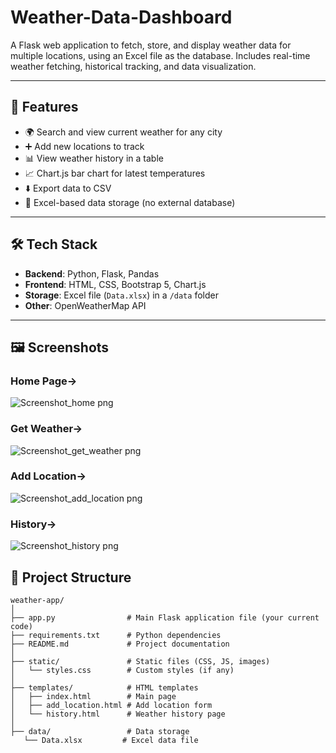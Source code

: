 # Weather-Data-Dashboard
A Flask web application to fetch, store, and display weather data for multiple locations, using an Excel file as the database. Includes real-time weather fetching, historical tracking, and data visualization.

---

## 🔧 Features

- 🌍 Search and view current weather for any city
- ➕ Add new locations to track
- 📊 View weather history in a table
- 📈 Chart.js bar chart for latest temperatures
- ⬇️ Export data to CSV
- 💾 Excel-based data storage (no external database)

---

## 🛠️ Tech Stack

- **Backend**: Python, Flask, Pandas
- **Frontend**: HTML, CSS, Bootstrap 5, Chart.js
- **Storage**: Excel file (`Data.xlsx`) in a `/data` folder
- **Other**: OpenWeatherMap API

---

## 🖼️ Screenshots

### Home Page->

![Screenshot_home png](https://github.com/user-attachments/assets/08221ac1-d95b-41b9-bf89-1547251235e3)

### Get Weather->

![Screenshot_get_weather png](https://github.com/user-attachments/assets/f5231cc7-02ce-475c-b139-9bade06e4f1e)

### Add Location->

![Screenshot_add_location png](https://github.com/user-attachments/assets/56daef49-cbbb-49b3-aa05-c42a2c09a930)

### History->

![Screenshot_history png](https://github.com/user-attachments/assets/bd90d291-e0e8-4e1b-9c31-072e62a8af46)

## 📁 Project Structure
```
weather-app/
│
├── app.py                # Main Flask application file (your current code)
├── requirements.txt      # Python dependencies
├── README.md             # Project documentation
│
├── static/               # Static files (CSS, JS, images)
│   └── styles.css        # Custom styles (if any)
│
├── templates/            # HTML templates
│   ├── index.html        # Main page
│   ├── add_location.html # Add location form
│   └── history.html      # Weather history page
│
├── data/                 # Data storage
   └── Data.xlsx         # Excel data file
```
